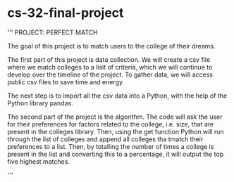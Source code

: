 # cs-32-final-project

''' PROJECT: PERFECT MATCH

The goal of this project is to match users to the college of their dreams. 

The first part of this project is data collection. We will create a csv file where we match colleges to a lisit of criteria, which we will continue to develop over the timeline of the project. To gather data, we will access public csv files to save time and energy.

The next step is to import all the csv data into a Python, with the help of the Python library pandas. 

The second part of the project is the algorithm. The code will ask the user for their preferences for factors related to the college, i.e. size, that are present in the colleges library. Then, using the get function Python will run through the list of colleges and append all colleges tha tmatch their preferences to a list. Then, by totalling the number of times a college is present in the list and converting this to a percentage, it will output the top five highest matches. 

''' 

